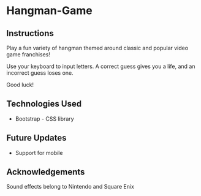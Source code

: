 # Hangman-Game

## Instructions
Play a fun variety of hangman themed around classic and popular video game franchises!

Use your keyboard to input letters. A correct guess gives you a life, and an incorrect guess loses one.

Good luck!

## Technologies Used
* Bootstrap - CSS library

## Future Updates
* Support for mobile

## Acknowledgements
Sound effects belong to Nintendo and Square Enix

